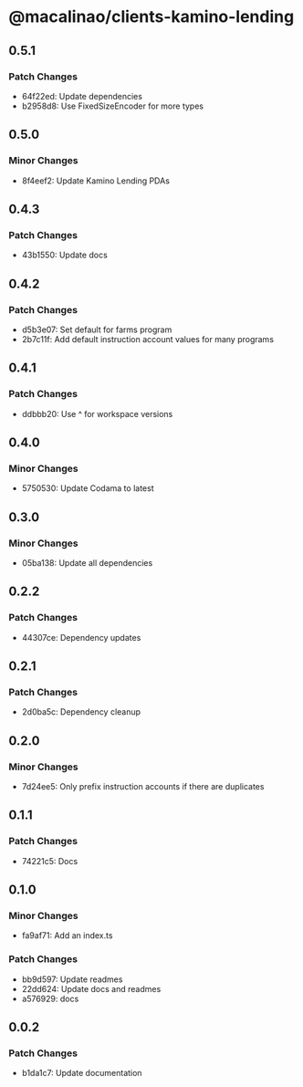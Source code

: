 # @macalinao/clients-kamino-lending

## 0.5.1

### Patch Changes

- 64f22ed: Update dependencies
- b2958d8: Use FixedSizeEncoder for more types

## 0.5.0

### Minor Changes

- 8f4eef2: Update Kamino Lending PDAs

## 0.4.3

### Patch Changes

- 43b1550: Update docs

## 0.4.2

### Patch Changes

- d5b3e07: Set default for farms program
- 2b7c11f: Add default instruction account values for many programs

## 0.4.1

### Patch Changes

- ddbbb20: Use ^ for workspace versions

## 0.4.0

### Minor Changes

- 5750530: Update Codama to latest

## 0.3.0

### Minor Changes

- 05ba138: Update all dependencies

## 0.2.2

### Patch Changes

- 44307ce: Dependency updates

## 0.2.1

### Patch Changes

- 2d0ba5c: Dependency cleanup

## 0.2.0

### Minor Changes

- 7d24ee5: Only prefix instruction accounts if there are duplicates

## 0.1.1

### Patch Changes

- 74221c5: Docs

## 0.1.0

### Minor Changes

- fa9af71: Add an index.ts

### Patch Changes

- bb9d597: Update readmes
- 22dd624: Update docs and readmes
- a576929: docs

## 0.0.2

### Patch Changes

- b1da1c7: Update documentation
